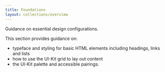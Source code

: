 ```yaml
---
title: Foundations
layout: collections/overview
---
```


<p class="abstract">Guidance on essential design configurations.</p>

This section provides guidance on:

- typeface and styling for basic HTML elements including headings, links and lists
- how to use the UI-Kit grid to lay out content
- the UI-Kit palette and accessible pairings.
